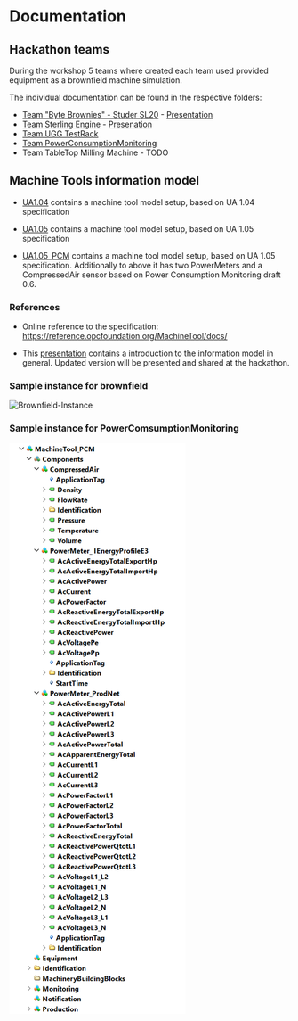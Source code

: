 # Documentation

## Hackathon teams

During the workshop 5 teams where created each team used provided equipment as a brownfield machine simulation.

The individual documentation can be found in the respective folders:

- [Team "Byte Brownies" - Studer SL20](./byte-brownies-studer-sl20/) - [Presentation](./byte-brownies-studer-sl20/team_byte_brownies-presentation.pdf)
- [Team Sterling Engine](./stirling/) - [Presenation](./stirling/Doku/R%C3%BCckblicke.jpg)
- [Team UGG TestRack](./TestRackUGG/Readme.md)
- [Team PowerConsumptionMonitoring](./Compressor/slides.md)
- Team TableTop Milling Machine - TODO

## Machine Tools information model

- [UA1.04](./InformationModel/UA1.04/) contains a machine tool model setup, based on UA 1.04 specification

- [UA1.05](./InformationModel/UA1.05/) contains a machine tool model setup, based on UA 1.05 specification

- [UA1.05_PCM](./InformationModel/UA1.05_PCM/) contains a machine tool model setup, based on UA 1.05 specification. Additionally to above it has two PowerMeters and a CompressedAir sensor based on Power Consumption Monitoring draft 0.6.

### References

- Online reference to the specification: <https://reference.opcfoundation.org/MachineTool/docs/>

- This [presentation](./Presentations/20221115_OPC40501-1_Introduction_Information_Model_UA4MT.pdf) contains a introduction to the information model in general. Updated version will be presented and shared at the hackathon.

### Sample instance for brownfield

![Brownfield-Instance](InformationModel/MachineTool_brownfield.png)

### Sample instance for PowerComsumptionMonitoring

![PCM-Instance](InformationModel/MachineTool_PCM.png)
